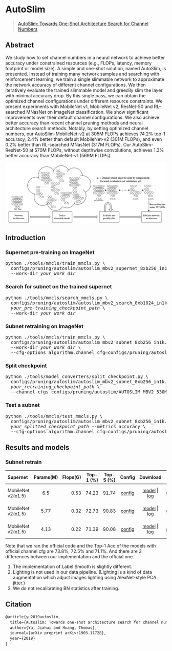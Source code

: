# AutoSlim
> [AutoSlim: Towards One-Shot Architecture Search for Channel Numbers](https://arxiv.org/abs/1903.11728)

<!-- [ALGORITHM] -->

## Abstract

We study how to set channel numbers in a neural network to achieve better accuracy under constrained resources (e.g., FLOPs, latency, memory footprint or model size). A simple and one-shot solution, named AutoSlim, is presented. Instead of training many network samples and searching with reinforcement learning, we train a single slimmable network to approximate the network accuracy of different channel configurations. We then iteratively evaluate the trained slimmable model and greedily slim the layer with minimal accuracy drop. By this single pass, we can obtain the optimized channel configurations under different resource constraints. We present experiments with MobileNet v1, MobileNet v2, ResNet-50 and RL-searched MNasNet on ImageNet classification. We show significant improvements over their default channel configurations. We also achieve better accuracy than recent channel pruning methods and neural architecture search methods.
Notably, by setting optimized channel numbers, our AutoSlim-MobileNet-v2 at 305M FLOPs achieves 74.2% top-1 accuracy, 2.4% better than default MobileNet-v2 (301M FLOPs), and even 0.2% better than RL-searched MNasNet (317M FLOPs). Our AutoSlim-ResNet-50 at 570M FLOPs, without depthwise convolutions, achieves 1.3% better accuracy than MobileNet-v1 (569M FLOPs).

![pipeline](/docs/en/imgs/model_zoo/autoslim/pipeline.png)


## Introduction
### Supernet pre-training on ImageNet
<pre>
python ./tools/mmcls/train_mmcls.py \
  configs/pruning/autoslim/autoslim_mbv2_supernet_8xb256_in1k.py \
  --work-dir <em>your_work_dir</em>
</pre>

### Search for subnet on the trained supernet
<pre>
python ./tools/mmcls/search_mmcls.py \
  configs/pruning/autoslim/autoslim_mbv2_search_8xb1024_in1k.py \
  <em>your_pre-training_checkpoint_path</em> \
  --work-dir <em>your_work_dir</em>
</pre>

### Subnet retraining on ImageNet
<pre>
python ./tools/mmcls/train_mmcls.py \
  configs/pruning/autoslim/autoslim_mbv2_subnet_8xb256_in1k.py \
  --work-dir <em>your_work_dir</em> \
  --cfg-options algorithm.channel_cfg=configs/pruning/autoslim/AUTOSLIM_MBV2_530M_OFFICIAL.yaml,configs/pruning/autoslim/AUTOSLIM_MBV2_320M_OFFICIAL.yaml,configs/pruning/autoslim/AUTOSLIM_MBV2_220M_OFFICIAL.yaml
</pre>

### Split checkpoint
<pre>
python ./tools/model_converters/split_checkpoint.py \
  configs/pruning/autoslim/autoslim_mbv2_subnet_8xb256_in1k.py \
  <em>your_retraining_checkpoint_path</em> \
  --channel-cfgs configs/pruning/autoslim/AUTOSLIM_MBV2_530M_OFFICIAL.yaml configs/pruning/autoslim/AUTOSLIM_MBV2_320M_OFFICIAL.yaml configs/pruning/autoslim/AUTOSLIM_MBV2_220M_OFFICIAL.yaml
</pre>

### Test a subnet
<pre>
python ./tools/mmcls/test_mmcls.py \
  configs/pruning/autoslim/autoslim_mbv2_subnet_8xb256_in1k.py \
  <em>your_splitted_checkpoint_path</em> --metrics accuracy \
  --cfg-options algorithm.channel_cfg=configs/pruning/autoslim/AUTOSLIM_MBV2_530M_OFFICIAL.yaml
</pre>
## Results and models
### Subnet retrain
|      Supernet      | Params(M) | Flops(G) | Top-1 (%) | Top-5 (%) | Config | Download | Subnet  | Remark |
| :----------------- | :-------: | -------: | :-------: | :-------: | :----: | :------: | :-------------: | :----: |
| MobileNet v2(x1.5) | 6.5 | 0.53 | 74.23 | 91.74 | [config](./autoslim_mbv2_subnet_8xb256_in1k.py) | [model](https://openmmlab-share.oss-cn-hangzhou.aliyuncs.com/mmrazor/v0.1/pruning/autoslim/autoslim_mbv2_subnet_8xb256_in1k/autoslim_mbv2_subnet_8xb256_in1k_flops-0.53M_acc-74.23_20211222-e5208bbd.pth?versionId=CAEQHxiBgICYsIaI7xciIDE1MGIxM2Q5NDk1NjRlOTFiMjgwOTRmYzJlMDBmZDY0) &#124; [log](https://openmmlab-share.oss-cn-hangzhou.aliyuncs.com/mmrazor/v0.1/pruning/autoslim/autoslim_mbv2_subnet_8xb256_in1k/autoslim_mbv2_subnet_8xb256_in1kautoslim_mbv2_subnet_8xb256_in1k_paper_channel_cfg.log.json?versionId=CAEQHxiBgMCjj9SL7xciIDFmYmM4NTExZmIzNjRmNmQ4MmMyZWI4YzJmMmM2MDdl) | [channel](https://openmmlab-share.oss-cn-hangzhou.aliyuncs.com/mmrazor/v0.1/pruning/autoslim/autoslim_mbv2_subnet_8xb256_in1k/autoslim_mbv2_subnet_8xb256_in1k_flops-0.53M_acc-74.23_20211222-e5208bbd_channel_cfg.yaml?versionId=CAEQHxiBgMDwr4aI7xciIDQ2MmRhMDFhNGMyODQyYmU5ZTIyOTcxMmRlN2RmYjg2) | official channel cfg |
| MobileNet v2(x1.5) | 5.77 | 0.32 | 72.73 | 90.83 | [config](./autoslim_mbv2_subnet_8xb256_in1k.py) | [model](https://openmmlab-share.oss-cn-hangzhou.aliyuncs.com/mmrazor/v0.1/pruning/autoslim/autoslim_mbv2_subnet_8xb256_in1k/autoslim_mbv2_subnet_8xb256_in1k_flops-0.32M_acc-72.73_20211222-b5b0b33c.pth?versionId=CAEQHxiBgMCasIaI7xciIDEzN2FkZjZkNWMwYjRiOTg5NTY0MzY0ODk5ODE2N2Yz) &#124; [log](https://openmmlab-share.oss-cn-hangzhou.aliyuncs.com/mmrazor/v0.1/pruning/autoslim/autoslim_mbv2_subnet_8xb256_in1k/autoslim_mbv2_subnet_8xb256_in1kautoslim_mbv2_subnet_8xb256_in1k_paper_channel_cfg.log.json?versionId=CAEQHxiBgMCjj9SL7xciIDFmYmM4NTExZmIzNjRmNmQ4MmMyZWI4YzJmMmM2MDdl) | [channel](https://openmmlab-share.oss-cn-hangzhou.aliyuncs.com/mmrazor/v0.1/pruning/autoslim/autoslim_mbv2_subnet_8xb256_in1k/autoslim_mbv2_subnet_8xb256_in1k_flops-0.32M_acc-72.73_20211222-b5b0b33c_channel_cfg.yaml?versionId=CAEQHxiCgMDwr4aI7xciIDhjMmUzZjlmZTJjODQzMDRhMmQxMzkyM2MwOTZhNjE3) | official channel cfg |
| MobileNet v2(x1.5) | 4.13 |0.22 | 71.39 | 90.08 | [config](./autoslim_mbv2_subnet_8xb256_in1k.py) | [model](https://openmmlab-share.oss-cn-hangzhou.aliyuncs.com/mmrazor/v0.1/pruning/autoslim/autoslim_mbv2_subnet_8xb256_in1k/autoslim_mbv2_subnet_8xb256_in1k_flops-0.22M_acc-71.39_20211222-43117c7b.pth?versionId=CAEQHxiBgICRsIaI7xciIDVlY2MxMTkwZjg0ODQ3M2I5NTJmYjFiNDk1MDEwNjAy) &#124; [log](https://openmmlab-share.oss-cn-hangzhou.aliyuncs.com/mmrazor/v0.1/pruning/autoslim/autoslim_mbv2_subnet_8xb256_in1k/autoslim_mbv2_subnet_8xb256_in1kautoslim_mbv2_subnet_8xb256_in1k_paper_channel_cfg.log.json?versionId=CAEQHxiBgMCjj9SL7xciIDFmYmM4NTExZmIzNjRmNmQ4MmMyZWI4YzJmMmM2MDdl) | [channel](https://openmmlab-share.oss-cn-hangzhou.aliyuncs.com/mmrazor/v0.1/pruning/autoslim/autoslim_mbv2_subnet_8xb256_in1k/autoslim_mbv2_subnet_8xb256_in1k_flops-0.22M_acc-71.39_20211222-43117c7b_channel_cfg.yaml.?versionId=CAEQHxiBgIDzr4aI7xciIDViNGY0ZDA1ODkxZTRkMGFhNTg2M2FlZmQyZTFiMDgx) | official channel cfg |

Note that we ran the official code and the Top-1 Acc of the models with official
channel cfg are 73.8%, 72.5% and 71.1%. And there are 3 differences between our
implementation and the official one.
1. The implementation of Label Smooth is slightly different.
2. Lighting is not used in our data pipeline. (Lighting is a kind of data
augmentation which adjust images lighting using AlexNet-style PCA jitter.)
3. We do not recalibrating BN statistics after training.




## Citation

```latex
@article{yu2019autoslim,
  title={Autoslim: Towards one-shot architecture search for channel numbers},
  author={Yu, Jiahui and Huang, Thomas},
  journal={arXiv preprint arXiv:1903.11728},
  year={2019}
}
```
